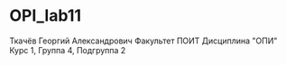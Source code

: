 # OPI_lab11
Ткачёв 
Георгий 
Александрович
Факультет
ПОИТ
Дисциплина "ОПИ"
Курс 1, Группа 4, Подгруппа 2
